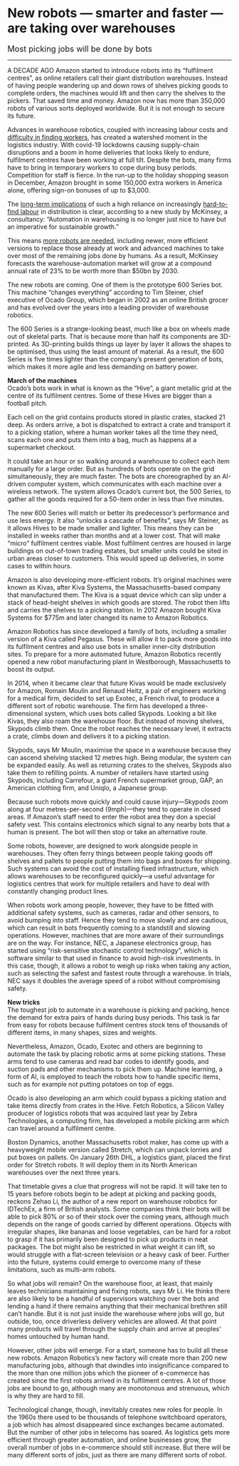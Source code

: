 # New robots — smarter and faster — are taking over warehouses
<font size="4px">Most picking jobs will be done by bots</font>
<hr>

A DECADE AGO Amazon started to introduce robots into its “fulfilment centres”, as online retailers call their giant distribution warehouses. Instead of having people wandering up and down rows of shelves picking goods to complete orders, the machines would lift and then carry the shelves to the pickers. That saved time and money. Amazon now has more than 350,000 robots of various sorts deployed worldwide. But it is not enough to secure its future.

Advances in warehouse robotics, coupled with increasing labour costs and [difficulty in finding workers](https://archive.is/o/rUWmq/https://www.economist.com/united-states/staffing-shortages-in-america-are-a-glimpse-into-its-future/21807256), has created a watershed moment in the logistics industry. With covid-19 lockdowns causing supply-chain disruptions and a boom in home deliveries that looks likely to endure, fulfilment centres have been working at full tilt. Despite the bots, many firms have to bring in temporary workers to cope during busy periods. Competition for staff is fierce. In the run-up to the holiday shopping season in December, Amazon brought in some 150,000 extra workers in America alone, offering sign-on bonuses of up to $3,000.

The [long-term implications](https://archive.is/o/rUWmq/https://www.economist.com/business/2022/02/05/how-americas-talent-wars-are-reshaping-business) of such a high reliance on increasingly [hard-to-find labour](https://archive.is/o/rUWmq/https://www.economist.com/the-economist-explains/2021/12/03/great-resignation-covid-19-america-jobs) in distribution is clear, according to a new study by McKinsey, a consultancy: “Automation in warehousing is no longer just nice to have but an imperative for sustainable growth.”

This means [more robots are needed](https://archive.is/o/rUWmq/https://www.economist.com/business/2021/01/16/after-years-of-dithering-companies-are-embracing-automation), including newer, more efficient versions to replace those already at work and advanced machines to take over most of the remaining jobs done by humans. As a result, McKinsey forecasts the warehouse-automation market will grow at a compound annual rate of 23% to be worth more than $50bn by 2030.

The new robots are coming. One of them is the prototype 600 Series bot. This machine “changes everything” according to Tim Steiner, chief executive of Ocado Group, which began in 2002 as an online British grocer and has evolved over the years into a leading provider of warehouse robotics.

The 600 Series is a strange-looking beast, much like a box on wheels made out of skeletal parts. That is because more than half its components are 3D-printed. As 3D-printing builds things up layer by layer it allows the shapes to be optimised, thus using the least amount of material. As a result, the 600 Series is five times lighter than the company’s present generation of bots, which makes it more agile and less demanding on battery power.

**March of the machines**  
Ocado’s bots work in what is known as the “Hive”, a giant metallic grid at the centre of its fulfilment centres. Some of these Hives are bigger than a football pitch.

Each cell on the grid contains products stored in plastic crates, stacked 21 deep. As orders arrive, a bot is dispatched to extract a crate and transport it to a picking station, where a human worker takes all the time they need, scans each one and puts them into a bag, much as happens at a supermarket checkout.

It could take an hour or so walking around a warehouse to collect each item manually for a large order. But as hundreds of bots operate on the grid simultaneously, they are much faster. The bots are choreographed by an AI-driven computer system, which communicates with each machine over a wireless network. The system allows Ocado’s current bot, the 500 Series, to gather all the goods required for a 50-item order in less than five minutes.

The new 600 Series will match or better its predecessor’s performance and use less energy. It also “unlocks a cascade of benefits”, says Mr Steiner, as it allows Hives to be made smaller and lighter. This means they can be installed in weeks rather than months and at a lower cost. That will make “micro” fulfilment centres viable. Most fulfilment centres are housed in large buildings on out-of-town trading estates, but smaller units could be sited in urban areas closer to customers. This would speed up deliveries, in some cases to within hours.

Amazon is also developing more-efficient robots. It’s original machines were known as Kivas, after Kiva Systems, the Massachusetts-based company that manufactured them. The Kiva is a squat device which can slip under a stack of head-height shelves in which goods are stored. The robot then lifts and carries the shelves to a picking station. In 2012 Amazon bought Kiva Systems for $775m and later changed its name to Amazon Robotics.

Amazon Robotics has since developed a family of bots, including a smaller version of a Kiva called Pegasus. These will allow it to pack more goods into its fulfilment centres and also use bots in smaller inner-city distribution sites. To prepare for a more automated future, Amazon Robotics recently opened a new robot manufacturing plant in Westborough, Massachusetts to boost its output.

In 2014, when it became clear that future Kivas would be made exclusively for Amazon, Romain Moulin and Renaud Heitz, a pair of engineers working for a medical firm, decided to set up Exotec, a French rival, to produce a different sort of robotic warehouse. The firm has developed a three-dimensional system, which uses bots called Skypods. Looking a bit like Kivas, they also roam the warehouse floor. But instead of moving shelves, Skypods climb them. Once the robot reaches the necessary level, it extracts a crate, climbs down and delivers it to a picking station.

Skypods, says Mr Moulin, maximise the space in a warehouse because they can ascend shelving stacked 12 metres high. Being modular, the system can be expanded easily. As well as returning crates to the shelves, Skypods also take them to refilling points. A number of retailers have started using Skypods, including Carrefour, a giant French supermarket group, GAP, an American clothing firm, and Uniqlo, a Japanese group.

Because such robots move quickly and could cause injury—Skypods zoom along at four metres-per-second (9mph)—they tend to operate in closed areas. If Amazon’s staff need to enter the robot area they don a special safety vest. This contains electronics which signal to any nearby bots that a human is present. The bot will then stop or take an alternative route.

Some robots, however, are designed to work alongside people in warehouses. They often ferry things between people taking goods off shelves and pallets to people putting them into bags and boxes for shipping. Such systems can avoid the cost of installing fixed infrastructure, which allows warehouses to be reconfigured quickly—a useful advantage for logistics centres that work for multiple retailers and have to deal with constantly changing product lines.

When robots work among people, however, they have to be fitted with additional safety systems, such as cameras, radar and other sensors, to avoid bumping into staff. Hence they tend to move slowly and are cautious, which can result in bots frequently coming to a standstill and slowing operations. However, machines that are more aware of their surroundings are on the way. For instance, NEC, a Japanese electronics group, has started using “risk-sensitive stochastic control technology”, which is software similar to that used in finance to avoid high-risk investments. In this case, though, it allows a robot to weigh up risks when taking any action, such as selecting the safest and fastest route through a warehouse. In trials, NEC says it doubles the average speed of a robot without compromising safety.

**New tricks**  
The toughest job to automate in a warehouse is picking and packing, hence the demand for extra pairs of hands during busy periods. This task is far from easy for robots because fulfilment centres stock tens of thousands of different items, in many shapes, sizes and weights.

Nevertheless, Amazon, Ocado, Exotec and others are beginning to automate the task by placing robotic arms at some picking stations. These arms tend to use cameras and read bar codes to identify goods, and suction pads and other mechanisms to pick them up. Machine learning, a form of AI, is employed to teach the robots how to handle specific items, such as for example not putting potatoes on top of eggs.

Ocado is also developing an arm which could bypass a picking station and take items directly from crates in the Hive. Fetch Robotics, a Silicon Valley producer of logistics robots that was acquired last year by Zebra Technologies, a computing firm, has developed a mobile picking arm which can travel around a fulfilment centre.

Boston Dynamics, another Massachusetts robot maker, has come up with a heavyweight mobile version called Stretch, which can unpack lorries and put boxes on pallets. On January 26th DHL, a logistics giant, placed the first order for Stretch robots. It will deploy them in its North American warehouses over the next three years.

That timetable gives a clue that progress will not be rapid. It will take ten to 15 years before robots begin to be adept at picking and packing goods, reckons Zehao Li, the author of a new report on warehouse robotics for IDTechEx, a firm of British analysts. Some companies think their bots will be able to pick 80% or so of their stock over the coming years, although much depends on the range of goods carried by different operations. Objects with irregular shapes, like bananas and loose vegetables, can be hard for a robot to grasp if it has primarily been designed to pick up products in neat packages. The bot might also be restricted in what weight it can lift, so would struggle with a flat-screen television or a heavy cask of beer. Further into the future, systems could emerge to overcome many of these limitations, such as multi-arm robots.

So what jobs will remain? On the warehouse floor, at least, that mainly leaves technicians maintaining and fixing robots, says Mr Li. He thinks there are also likely to be a handful of supervisors watching over the bots and lending a hand if there remains anything that their mechanical brethren still can’t handle. But it is not just inside the warehouse where jobs will go, but outside, too, once driverless delivery vehicles are allowed. At that point many products will travel through the supply chain and arrive at peoples’ homes untouched by human hand.

However, other jobs will emerge. For a start, someone has to build all these new robots. Amazon Robotics’s new factory will create more than 200 new manufacturing jobs, although that dwindles into insignificance compared to the more than one million jobs which the pioneer of e-commerce has created since the first robots arrived in its fulfilment centres. A lot of those jobs are bound to go, although many are monotonous and strenuous, which is why they are hard to fill.

Technological change, though, inevitably creates new roles for people. In the 1960s there used to be thousands of telephone switchboard operators, a job which has almost disappeared since exchanges became automated. But the number of other jobs in telecoms has soared. As logistics gets more efficient through greater automation, and online businesses grow, the overall number of jobs in e-commerce should still increase. But there will be many different sorts of jobs, just as there are many different sorts of robot.